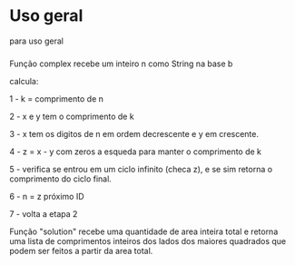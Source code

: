 # Uso geral
para uso geral

###

Função complex recebe um inteiro n como String na base b

calcula:

1 - k = comprimento de n

2 - x e y tem o comprimento de k

3 - x tem os digitos de n em ordem decrescente e y em crescente.

4 - z = x - y com zeros a esqueda para manter o comprimento de k

5 - verifica se entrou em um ciclo infinito (checa z), e se sim retorna o comprimento do ciclo final.

6 - n = z próximo ID

7 - volta a etapa 2



Função "solution" recebe uma quantidade de area inteira total e retorna uma lista de comprimentos inteiros dos lados dos maiores quadrados que podem ser feitos a partir da area total.
